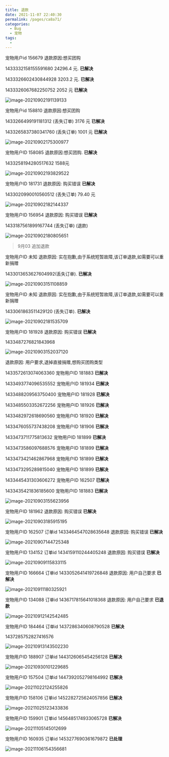 ```yaml
---
title: 退款
date: 2021-11-07 22:40:30
permalink: /pages/ca8a71/
categories:
  - Bug
  - 宠物
tags:
  - 
---
```





宠物用户id  156679  退款原因:想买团购

1433332158155591680    24296.4 元. **已解决**

 1433326602430844928   3203.2 元.  **已解决**

 1433326067682250752   2052 元 **已解决**

![image-20210902191139133](http://img.alicbin.com/img/image-20210902191139133.png)

宠物用户id  158810  退款原因:想买团购

1433266499191181312    (丢失订单)  3176 元 **已解决**

1433265837380341760  (丢失订单)    1001 元 **已解决**

![image-20210902175300977](http://img.alicbin.com/img/image-20210902175300977.png)

宠物用户ID 158085    退款原因:想买团购. **已解决**

1433258194280517632   1588元

![image-20210902193829522](http://img.alicbin.com/img/image-20210902193829522.png)



宠物用户ID 181731    退款原因: 购买错误 **已解决**

1433020990010560512   (丢失订单)  79.40 元

![image-20210902182144337](http://img.alicbin.com/img/image-20210902182144337.png)



宠物用户ID 156954   退款原因: 购买错误  **已解决**

1433187561899167744  (丢失订单)  (退款) 

![image-20210902180805651](http://img.alicbin.com/img/image-20210902180805651.png)





> 9月03 追加退款

宠物用户ID  未知       退款原因: 实在抱歉,由于系统短暂故障,该订单退款,如需要可以重新捐赠 

1433013653627604992(丢失订单).    **已解决**



![image-20210903151108859](http://img.alicbin.com/img/image-20210903151108859.png)



宠物用户ID  未知   退款原因: 实在抱歉,由于系统短暂故障,该订单退款,如需要可以重新捐赠 

1433061863511429120 (丢失订单).     **已解决**

![image-20210902181535709](http://img.alicbin.com/img/image-20210902181535709.png)



宠物用户ID  181928   退款原因: 购买错误    **已解决**

1433487276821843968

![image-20210903152037120](http://img.alicbin.com/img/image-20210903152037120.png)



 退款原因: 用户要求,退掉直接捐赠,想购买团购类型

1433572613074063360      宠物用户ID  181883   **已解决**

1433493774096535552      宠物用户ID  181934      **已解决**

1433488209563750400      宠物用户ID  181928     **已解决**

1433485503352672256      宠物用户ID  181926      **已解决**

1433482972618690560       宠物用户ID  181920      **已解决**

1433476055737438208       宠物用户ID  181906        **已解决**

1433473711775813632       宠物用户ID  181899      **已解决**

1433473586097688576       宠物用户ID  181899   **已解决**

1433473421462867968       宠物用户ID  181899    **已解决**

1433473295289815040       宠物用户ID  181899   **已解决**

1433445431303606272       宠物用户ID  162507   **已解决**

1433435421836185600       宠物用户ID  181883    **已解决**


![image-20210903155623956](http://img.alicbin.com/img/image-20210903155623956.png)



宠物用户ID  181962   退款原因: 购买错误 **已解决**



![image-20210903185915195](http://img.alicbin.com/img/image-20210903185915195.png)



宠物用户ID  162507  订单id  1433464547028635648    退款原因: 购买错误 **已解决**   

![image-20210907144725348](http://img.alicbin.com/img/image-20210907144725348.png)

宠物用户ID  134152   订单id   1434159110244405248   退款原因: 购买错误 **已解决**   

![image-20210909115833115](http://img.alicbin.com/img/image-20210909115833115.png)



  宠物用户ID  166664  订单id  1433052641419726848   退款原因: 用户自己要求 **已解决** 



![image-20210911180325921](http://img.alicbin.com/img/image-20210911180325921.png)



 宠物用户ID  134088  订单id  1436717815641018368   退款原因: 用户自己要求  **已退款**

![image-20210912142542485](http://img.alicbin.com/img/image-20210912142542485.png)



 宠物用户ID  184464  订单id    1437286340608790528  **已解决**

 1437285752827416576

![image-20210913143502230](http://img.alicbin.com/img/image-20210913143502230.png)



 宠物用户ID  188907  订单id    1443126065454256128   **已解决**

![image-20210930101229685](http://img.alicbin.com/img/image-20210930101229685.png)

 宠物用户ID  157504  订单id    1447392052798164992  **已解决**

![image-20211022124255826](http://img.alicbin.com/img/image-20211022124255826.png)

 宠物用户ID  158106  订单id    1452282725624057856  **已解决**

![image-20211025123433836](http://img.alicbin.com/img/image-20211025123433836.png)

 宠物用户ID  159901  订单id    1456485174933065728  **已解决**

![image-20211105145012699](http://img.alicbin.com/img/image-20211105145012699.png)

 宠物用户ID  160935  订单id    1453277690361679872  **已处理**



![image-20211106154356681](http://img.alicbin.com/img/image-20211106154356681.png)

